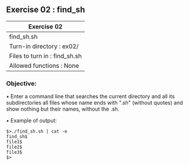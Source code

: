 ## Exercise 02 : find_sh

|               Exercise 02             |
|---------------------------------------|
|             find_sh.sh                |
| Turn-in directory : ex02/             |
| Files to turn in : find_sh.sh         |
| Allowed functions : None              |

 ### Objective: 

• Enter a command line that searches the current directory and all its
subdirectories all files whose name ends with ".sh" (without quotes)
and show nothing but their names, without the .sh.

• Example of output:
<pre><code>$>./find_sh.sh | cat -e
find_sh$
file1$
file2$
file3$
$></pre></code>
